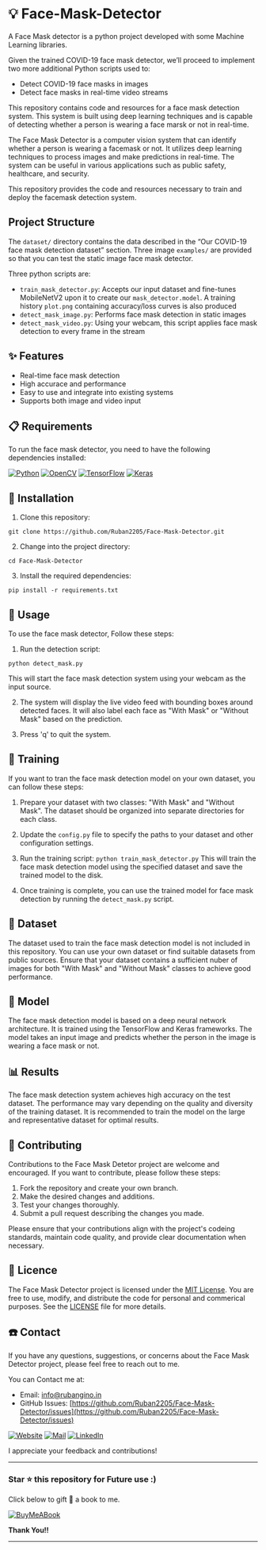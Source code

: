 # 💡 Face-Mask-Detector

A Face Mask detector is a python project developed with some Machine Learning libraries.

Given the trained COVID-19 face mask detector, we’ll proceed to implement two more additional Python scripts used to:

- Detect COVID-19 face masks in images
- Detect face masks in real-time video streams

This repository contains code and resources for a face mask detection system. This system is built using deep learning techniques and is capable of detecting whether a person is wearing a face marsk or not in real-time.

The Face Mask Detector is a computer vision system that can identify whether a person is wearing a facemask or not. It utilizes deep learning techniques to process images and make predictions in real-time. The system can be useful in various applications such as public safety, healthcare, and security. 

This repository provides the code and resources necessary to train and deploy the facemask detection system. 

## Project Structure 

The ```dataset/``` directory contains the data described in the “Our COVID-19 face mask detection dataset” section. Three image ```examples/``` are provided so that you can test the static image face mask detector.

Three python scripts are: 

- ```train_mask_detector.py```: Accepts our input dataset and fine-tunes MobileNetV2 upon it to create our ```mask_detector.model```. A training history ```plot.png``` containing accuracy/loss curves is also produced
- ```detect_mask_image.py```: Performs face mask detection in static images
- ```detect_mask_video.py```: Using your webcam, this script applies face mask detection to every frame in the stream

## ✨ Features 

- Real-time face mask detection 
- High accurace and performance 
- Easy to use and integrate into existing systems
- Supports both image and video input 

## 📋 Requirements

To run the face mask detector, you need to have the following dependencies installed: 

[![Python](https://img.shields.io/badge/Python-FFD43B?style=for-the-badge&logo=python&logoColor=blue)](https://github.com/Ruban2205/Face-Mask-Detector)
[![OpenCV](https://img.shields.io/badge/OpenCV-27338e?style=for-the-badge&logo=OpenCV&logoColor=white)](https://github.com/Ruban2205/Face-Mask-Detector)
[![TensorFlow](https://img.shields.io/badge/TensorFlow-FF6F00?style=for-the-badge&logo=tensorflow&logoColor=white)](https://github.com/Ruban2205/Face-Mask-Detector)
[![Keras](https://img.shields.io/badge/Keras-D00000?style=for-the-badge&logo=Keras&logoColor=whit)](https://github.com/Ruban2205/Face-Mask-Detector)

## 🚀 Installation 

1. Clone this repository: 
```
git clone https://github.com/Ruban2205/Face-Mask-Detector.git
```

2. Change into the project directory: 
```
cd Face-Mask-Detector
```

3. Install the required dependencies: 
```
pip install -r requirements.txt
```

## 🎯 Usage

To use the face mask detector, Follow these steps: 

1. Run the detection script: 
```
python detect_mask.py
```
This will start the face mask detection system using your webcam as the input source. 

2. The system will display the live video feed with bounding boxes around detected faces. It will also label each face as "With Mask" or "Without Mask" based on the prediction. 

3. Press 'q' to quit the system. 

## 📖 Training

If you want to tran the face mask detection model on your own dataset, you can follow these steps: 

1. Prepare your dataset with two classes: "With Mask" and "Without Mask". The dataset should be organized into separate directories for each class. 

2. Update the `config.py` file to specify the paths to your dataset and other configuration settings. 

3. Run the training script: 
```python train_mask_detector.py```
This will train the face mask detection model using the specified dataset and save the trained model to the disk. 

4. Once training is complete, you can use the trained model for face mask detection by running the `detect_mask.py` script. 

## 📂 Dataset

The dataset used to train the face mask detection model is not included in this repository. You can use your own dataset or find suitable datasets from public sources. Ensure that your dataset contains a sufficient nuber of images for both "With Mask" and "Without Mask" classes to achieve good performance. 

## 🧠 Model 

The face mask detection model is based on a deep neural network architecture. It is trained using the TensorFlow and Keras frameworks.
The model takes an input image and predicts whether the person in the image is wearing a face mask or not. 

## 📊 Results 

The face mask detection system achieves high accuracy on the test dataset. The performance may vary depending on the quality and diversity of the training dataset. It is recommended to train the model on the large and representative dataset for optimal results. 

## 🤝 Contributing

Contributions to the Face Mask Detetor project are welcome and encouraged. If you want to contribute, please follow these steps: 

1. Fork the repository and create your own branch. 
2. Make the desired changes and additions. 
3. Test your changes thoroughly. 
4. Submit a pull request describing the changes you made. 

Please ensure that your contributions align with the project's codeing standards, maintain code quality, and provide clear documentation when necessary. 

## 📄 Licence

The Face Mask Detector project is licensed under the [MIT License](/LICENSE). You are free to use, modify, and distribute the code for personal and commerical purposes. See the [LICENSE](/LICENSE) file for more details. 

## ☎️ Contact

If you have any questions, suggestions, or concerns about the Face Mask Detector project, please feel free to reach out to me. 

You can Contact me at: 

- Email: [info@rubangino.in](https://mailto:info@rubangino.in/)
- GitHub Issues: [https://github.com/Ruban2205/Face-Mask-Detector/issues](https://github.com/Ruban2205/Face-Mask-Detector/issues)

[![Website](https://img.shields.io/badge/website-000000?style=for-the-badge&logo=About.me&logoColor=white)](https://rubangino.in/)
[![Mail](https://img.shields.io/badge/Email-D14836?style=for-the-badge&logo=gmail&logoColor=white)](mailto:info@rubangino.in)
[![LinkedIn](https://img.shields.io/badge/LinkedIn-0077B5?style=for-the-badge&logo=linkedin&logoColor=white)](https://www.linkedin.com/in/ruban-gino-singh/)

I appreciate your feedback and contributions! 

<hr/>

### Star ⭐ this repository for Future use :)

Click below to gift 🎁 a book to me.

[![BuyMeABook](https://img.shields.io/badge/Buy%20Me%20a%20Book-ffdd00?style=for-the-badge&logo=buy-me-a-book&logoColor=black)
](https://bit.ly/3M5jxLd)

**Thank You!!**

<hr/>

